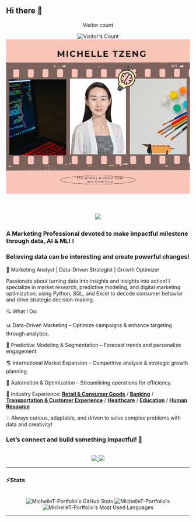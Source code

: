 ## Hi there 👋
<div align="center"> 
  <p>Visitor count</p>
  <img src="https://profile-counter.glitch.me/MichelleT.Portfolio/count.svg" alt="Visitor's Count" />
</div>
<img src="https://github.com/MichelleT-Portfolio/MichelleT-Portfolio/blob/main/Michelle%20Tzeng.png" alt="my creative profile pic">
<h1 align="center">
    <img src="https://readme-typing-svg.herokuapp.com/?font=Inter&size=48&center=true&vCenter=true&width=500&height=70&color=c486d0&duration=4000&lines=Hi+There!+👋;+I'm+Michelle+Tzeng!;" />
</h1>

### A Marketing Professional devoted to make impactful milestone through data, AI & ML! !
### Believing data can be interesting and create powerful changes! 

🚀 Marketing Analyst | Data-Driven Strategist | Growth Optimizer

Passionate about turning data into insights and insights into action! I specialize in market research, predictive modeling, and digital marketing optimization, using Python, SQL, and Excel to decode consumer behavior and drive strategic decision-making.

🔍 What I Do:

📊 Data-Driven Marketing – Optimize campaigns & enhance targeting through analytics.

🎯 Predictive Modeling & Segmentation – Forecast trends and personalize engagement.

🌎 International Market Expansion – Competitive analysis & strategic growth planning.

🔄 Automation & Optimization – Streamlining operations for efficiency.

📂 Industry Experience:
      **[Retail & Consumer Goods](https://github.com/MichelleT-Portfolio/Retail_ConsumerGoods-Industries)** /
      **[Banking](https://github.com/MichelleT-Portfolio/Banking-Insurance-Industry)** /
      **[Transportation & Customer Experience](https://github.com/MichelleT-Portfolio/Transportation_CustomerX_Industries)** /
      **[Healthcare](https://github.com/MichelleT-Portfolio/Healthcare_Industry)** /
      **[Education](https://github.com/MichelleT-Portfolio/Education_Industry)** /
      **[Human Resource](https://github.com/MichelleT-Portfolio/Human-Resource_Industry)**

💡 Always curious, adaptable, and driven to solve complex problems with data and creativity!

### Let’s connect and build something impactful! 🚀


<br>

<div align="center">
  <a href="michelletzengcontact@gmail.com">
    <img src="https://img.shields.io/badge/Gmail-333333?style=for-the-badge&logo=gmail&logoColor=red" />
  </a>
  <a href="http://www.linkedin.com/in/michelle-tzeng-336a441a6" target="_blank">
    <img src="https://img.shields.io/badge/LinkedIn-0077B5?style=for-the-badge&logo=linkedin&logoColor=white" target="_blank" />
  </a>
</div>

<hr>

### ⚡️Stats

<br>

<div align=center>
  <img width=390 src="https://github-readme-stats.vercel.app/api?username=MichelleT-Portfolio&theme=transparent&count_private=true&show_icons=true&rank_icon=github&locale=en" alt="MichelleT-Portfolio's GitHub Stats" />
  <img width=390 src="https://github-readme-streak-stats.herokuapp.com/?user=MichelleT-Portfolio&theme=transparent&count_private=true&border_radius=10&locale=en" alt="MichelleT-Portfolio's" />
  <img width=325 src="https://github-readme-stats.vercel.app/api/top-langs?username=MichelleT-Portfolio&theme=transparent&layout=donut&hide=css&langs_count=8&border_radius=10&show_icons=true&locale=en" alt="MichelleT-Portfolio's Most Used Languages" />
</div>

<hr>




